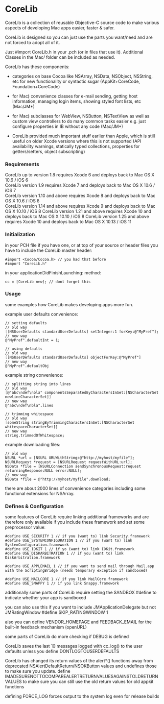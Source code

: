 CoreLib
=======

CoreLib is a collection of reusable Objective-C source code to make various aspects of developing Mac apps easier, faster & safer.

CoreLib is designed so you can just use the parts you want/need and are not forced to adopt all of it. 

Just #import CoreLib.h in your .pch (or in files that use it). Additional Classes in the Mac/ folder can be included as needed.

CoreLib has these components:

* categories on base Cocoa like NSArray, NSData, NSObject, NSString, etc for new functionality or syntactic sugar (AppKit+CoreCode, Foundation+CoreCode)

* for Mac) convenience classes for e-mail sending, getting host information, managing login items, showing styled font lists, etc  (Mac/JM*)

* for Mac) subclasses for WebView, NSButton, NSTextView as well as custom view controllers to do many common tasks easier e.g. just configure properties in IB without any code (Mac/JM*)

* CoreLib provided much important stuff earlier than Apple, which is still useful on older Xcode versions where this is not supported (API availability warnings, statically typed collections, properties for getters/setters, object subscripting)

### Requirements

CoreLib up to version 1.8 requires Xcode 6 and deploys back to Mac OS X 10.6 / iOS 6  
CoreLib version 1.9 requires Xcode 7 and deploys back to Mac OS X 10.6 / iOS 7  
CoreLib version 1.10 and above requires Xcode 8 and deploys back to Mac OS X 10.6 / iOS 8  
CoreLib version 1.14 and above requires Xcode 9 and deploys back to Mac OS X 10.10 / iOS 8
CoreLib version 1.21 and above requires Xcode 10 and deploys back to Mac OS X 10.10 / iOS 8
CoreLib version 1.25 and above requires Xcode 10 and deploys back to Mac OS X 10.13 / iOS 11

### Initialization

in your PCH file if you have one, or at top of your source or header files you have to include the CoreLib master header:
 
	#import <Cocoa/Cocoa.h> // you had that before
	#import "CoreLib.h"

in your applicationDidFinishLaunching:  method:

	cc = [CoreLib new]; // dont forget this

### Usage

some examples how CoreLib makes developing apps more fun.

example user defaults convenience:

	// setting defaults
	// old way 
	[[NSUserDefaults standardUserDefaults] setInteger:1 forKey:@"MyPref"];
	// new way 
	@"MyPref".defaultInt = 1;

	// using defaults
	// old way 
	[[NSUserDefaults standardUserDefaults] objectForKey:@"MyPref"]
	// new way 
	@"MyPref".defaultObj


example string convenience:

	// splitting string into lines
	// old way
	[@"abc\ndef\nbla" componentsSeparatedByCharactersInSet:[NSCharacterSet newlineCharacterSet]]
	// new way
	@"abc\ndef\nbla".lines

	// trimming whitespace
	// old way
	[someString stringByTrimmingCharactersInSet:[NSCharacterSet whitespaceCharacterSet]]
	// new way
	string.trimmedOfWhitespace;


example downloading files:

	// old way
	NSURL *url = [NSURL URLWithString:@"http://myhost/myfile"];
	NSURLRequest *request = [NSURLRequest requestWithURL:url];
	NSData *file = [NSURLConnection sendSynchronousRequest:request returningResponse:NULL error:NULL];
	// new way
	NSData *file = @"http://myhost/myfile".download;

there are about 2000 lines of convenience categories including some functional extensions for NSArray.

### Defines & Configuration

some features of CoreLib require linking additional frameworks and are therefore only available if you include these framework and set some preprocessor value:


	#define USE_SECURITY 1 // if you (want to) link Security.framework
	#define USE_SYSTEMCONFIGURATION 1 // if you (want to) link SystemConfiguration.framework
	#define USE_IOKIT 1 // if yo (want to) link IOKit.framework
	#define USE_DISKARBITRATION 1 // if you (want to) link DiskArbitration.framework

	#define USE_APPLEMAIL 1 // if you want to send mail through Mail.app with the ScriptingBridge (needs temporary exception if sandboxed)

	#define USE_MAILCORE 1 // if you link MailCore.framework
	#define USE_SNAPPY 1 // if you link Snappy.framework

additionally some parts of CoreLib require setting the SANDBOX #define to indicate whether your app is sandboxed

you can also use this if you want to include JMApplicationDelegate but not JMRatingWindow
	#define SKIP_RATINGWINDOW 1 
	

also you can define VENDOR_HOMEPAGE and FEEDBACK_EMAIL for the built-in feedback mechanism (openURL)	

some parts of CoreLib do more checking if DEBUG is defined

CoreLib saves the last 10 messages logged with cc_log() to the user defaults unless you define  DONTLOGTOUSERDEFAULTS

CoreLib has changed its return values of the alert*() functions away from deprecated NSAlertDefaultReturn/NSOKButton values and undefines those to make sure you update. define IMADESURENOTTOCOMPAREALERTRETURNVALUESAGAINSTOLDRETURNVALUES to make sure you can still use the old return values for old appkit functions

defining FORCE_LOG forces output to the system log even for release builds

